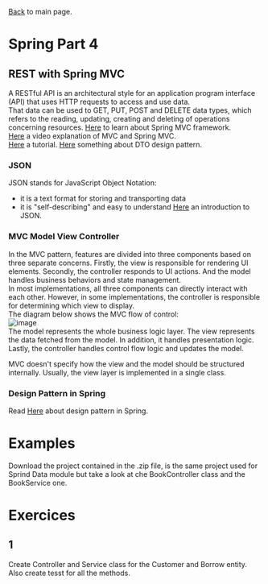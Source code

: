 [Back](../README.md) to main page.

# Spring Part 4

## REST with Spring MVC

A RESTful API is an architectural style for an application program interface (API) that uses HTTP requests to access and use data. <br/>
That data can be used to GET, PUT, POST and DELETE data types, which refers to the reading, updating, creating and deleting of operations concerning resources. 
[Here](https://docs.spring.io/spring-framework/docs/3.2.x/spring-framework-reference/html/mvc.html) to learn about Spring MVC framework. <br/>
[Here](https://www.youtube.com/watch?v=Ku3gsv7_bCc) a video explanation of MVC and Spring MVC. <br/>
[Here](https://spring.io/guides/gs/rest-service/) a tutorial.
[Here](https://www.baeldung.com/java-dto-pattern) something about DTO design pattern.

### JSON
JSON stands for JavaScript Object Notation:
- it is a text format for storing and transporting data
- it is "self-describing" and easy to understand
[Here](https://www.w3schools.com/js/js_json_intro.asp) an introduction to JSON.

### MVC Model View Controller
In the MVC pattern, features are divided into three components based on three separate concerns. Firstly, the view is responsible for rendering UI elements. Secondly, the controller responds to UI actions. And the model handles business behaviors and state management. <br/>
In most implementations, all three components can directly interact with each other. However, in some implementations, the controller is responsible for determining which view to display. <br/>
The diagram below shows the MVC flow of control: <br/>
![image](https://user-images.githubusercontent.com/6083938/167494057-d6ce557e-69f0-45cf-8f51-e866e415557c.png)
<br/>
The model represents the whole business logic layer. The view represents the data fetched from the model. In addition, it handles presentation logic. Lastly, the controller handles control flow logic and updates the model.<br/>

MVC doesn't specify how the view and the model should be structured internally. Usually, the view layer is implemented in a single class.

### Design Pattern in Spring
Read [Here](https://www.baeldung.com/spring-framework-design-patterns) about design pattern in Spring. 

# Examples

Download the project contained in the .zip file, is the same project used for Sprind Data module but take a look at che BookController class and the BookService one.

# Exercices

## 1
Create Controller and Service class for the Customer and Borrow entity.
Also create tesst for all the methods. 

